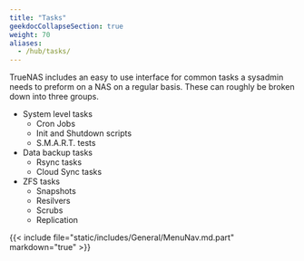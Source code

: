 ```yaml
---
title: "Tasks"
geekdocCollapseSection: true
weight: 70
aliases:
  - /hub/tasks/
---
```


TrueNAS includes an easy to use interface for common tasks a sysadmin needs to preform on a NAS on a regular basis.  These can roughly be broken down into three groups.

 + System level tasks
   + Cron Jobs
   + Init and Shutdown scripts
   + S.M.A.R.T. tests
 + Data backup tasks
   + Rsync tasks
   + Cloud Sync tasks
 + ZFS tasks 
   + Snapshots
   + Resilvers
   + Scrubs
   + Replication

{{< include file="static/includes/General/MenuNav.md.part" markdown="true" >}}